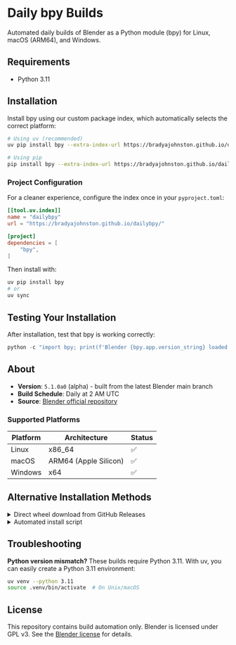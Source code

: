 # Daily bpy Builds

Automated daily builds of Blender as a Python module (bpy) for Linux, macOS (ARM64), and Windows.

## Requirements

- Python 3.11

## Installation

Install bpy using our custom package index, which automatically selects the correct platform:

```bash
# Using uv (recommended)
uv pip install bpy --extra-index-url https://bradyajohnston.github.io/dailybpy/

# Using pip
pip install bpy --extra-index-url https://bradyajohnston.github.io/dailybpy/
```

### Project Configuration

For a cleaner experience, configure the index once in your `pyproject.toml`:

```toml
[[tool.uv.index]]
name = "dailybpy"
url = "https://bradyajohnston.github.io/dailybpy/"

[project]
dependencies = [
    "bpy",
]
```

Then install with:

```bash
uv pip install bpy
# or
uv sync
```

## Testing Your Installation

After installation, test that bpy is working correctly:

```python
python -c "import bpy; print(f'Blender {bpy.app.version_string} loaded successfully')"
```

## About

- **Version**: `5.1.0a0` (alpha) - built from the latest Blender main branch
- **Build Schedule**: Daily at 2 AM UTC
- **Source**: [Blender official repository](https://github.com/blender/blender)

### Supported Platforms

| Platform | Architecture | Status |
|----------|-------------|--------|
| Linux | x86_64 | ✅ |
| macOS | ARM64 (Apple Silicon) | ✅ |
| Windows | x64 | ✅ |

## Alternative Installation Methods

<details>
<summary>Direct wheel download from GitHub Releases</summary>

Download the appropriate wheel file for your platform from the [latest release](https://github.com/BradyAJohnston/dailybpy/releases/latest):

- **Linux (x64)**: `bpy-*-manylinux_2_39_x86_64.whl`
- **macOS (ARM64)**: `bpy-*-macosx_11_0_arm64.whl`
- **Windows (x64)**: `bpy-*-win_amd64.whl`

Then install:

```bash
pip install path/to/downloaded/bpy-*.whl
```

</details>

<details>
<summary>Automated install script</summary>

Use the provided script to automatically detect your platform:

```bash
# Download and run
curl -sSL https://raw.githubusercontent.com/BradyAJohnston/dailybpy/main/install.py | python3

# Or locally
git clone https://github.com/BradyAJohnston/dailybpy.git
cd dailybpy
python install.py
```

</details>

## Troubleshooting

**Python version mismatch?** These builds require Python 3.11. With uv, you can easily create a Python 3.11 environment:

```bash
uv venv --python 3.11
source .venv/bin/activate  # On Unix/macOS
```

## License

This repository contains build automation only. Blender is licensed under GPL v3. See the [Blender license](https://www.blender.org/about/license/) for details.
